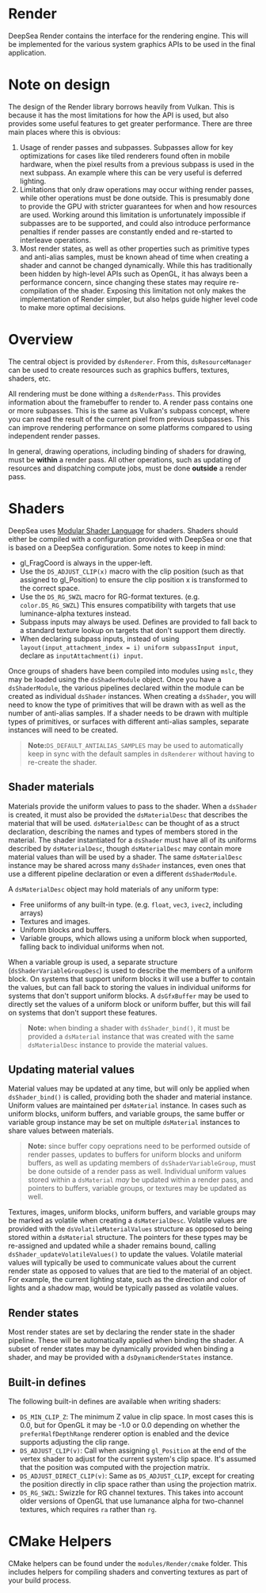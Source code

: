 # Render

DeepSea Render contains the interface for the rendering engine. This will be implemented for the various system graphics APIs to be used in the final application.

# Note on design

The design of the Render library borrows heavily from Vulkan. This is because it has the most limitations for how the API is used, but also provides some useful features to get greater performance. There are three main places where this is obvious:

1. Usage of render passes and subpasses. Subpasses allow for key optimizations for cases like tiled renderers found often in mobile hardware, when the pixel results from a previous subpass is used in the next subpass. An example where this can be very useful is deferred lighting.
2. Limitations that only draw operations may occur withing render passes, while other operations must be done outside. This is presumably done to provide the GPU with stricter guarantees for when and how resources are used. Working around this limitation is unfortunately impossible if subpasses are to be supported, and could also introduce performance penalties if render passes are constantly ended and re-started to interleave operations.
3. Most render states, as well as other properties such as primitive types and anti-alias samples, must be known ahead of time when creating a shader and cannot be changed dynamically. While this has traditionally been hidden by high-level APIs such as OpenGL, it has always been a performance concern, since changing these states may require re-compilation of the shader. Exposing this limitation not only makes the implementation of Render simpler, but also helps guide higher level code to make more optimal decisions.

# Overview

The central object is provided by `dsRenderer`. From this, `dsResourceManager` can be used to create resources such as graphics buffers, textures, shaders, etc.

All rendering must be done withing a `dsRenderPass`. This provides information about the framebuffer to render to. A render pass contains one or more subpasses. This is the same as Vulkan's subpass concept, where you can read the result of the current pixel from previous subpasses. This can improve rendering performance on some platforms compared to using independent render passes.

In general, drawing operations, including binding of shaders for drawing, must be **within** a render pass. All other operations, such as updating of resources and dispatching compute jobs, must be done **outside** a render pass.

# Shaders

DeepSea uses [Modular Shader Language](https://github.com/akb825/ModularShaderLanguage) for shaders. Shaders should either be compiled with a configuration provided with DeepSea or one that is based on a DeepSea configuration. Some notes to keep in mind:

* gl_FragCoord is always in the upper-left.
* Use the `DS_ADJUST_CLIP(x)` macro with the clip position (such as that assigned to gl_Position) to ensure the clip position x is transformed to the correct space.
* Use the `DS_RG_SWZL` macro for RG-format textures. (e.g. `color.DS_RG_SWZL`) This ensures compatibility with targets that use luminance-alpha textures instead.
* Subpass inputs may always be used. Defines are provided to fall back to a standard texture lookup on targets that don't support them directly.
* When declaring subpass inputs, instead of using `layout(input_attachment_index = i) uniform subpassInput input`, declare as `inputAttachment(i) input`.

Once groups of shaders have been compiled into modules using `mslc`, they may be loaded using the `dsShaderModule` object. Once you have a `dsShaderModule`, the various pipelines declared within the module can be created as individual `dsShader` instances. When creating a `dsShader`, you will need to know the type of primitives that will be drawn with as well as the number of anti-alias samples. If a shader needs to be drawn with multiple types of primitives, or surfaces with different anti-alias samples, separate instances will need to be created.

> **Note:**`DS_DEFAULT_ANTIALIAS_SAMPLES` may be used to automatically keep in sync with the default samples in `dsRenderer` without having to re-create the shader.

## Shader materials

Materials provide the uniform values to pass to the shader. When a `dsShader` is created, it must also be provided the `dsMaterialDesc` that describes the material that will be used. `dsMaterialDesc` can be thought of as a struct declaration, describing the names and types of members stored in the material. The shader instantiated for a `dsShader` must have all of its uniforms described by `dsMaterialDesc`, though `dsMaterialDesc` may contain more material values than will be used by a shader. The same `dsMaterialDesc` instance may be shared across many `dsShader` instances, even ones that use a different pipeline declaration or even a different `dsShaderModule`.

A `dsMaterialDesc` object may hold materials of any uniform type:

* Free uniiforms of any built-in type. (e.g. `float`, `vec3`, `ivec2`, including arrays)
* Textures and images.
* Uniform blocks and buffers.
* Variable groups, which allows using a uniform block when supported, falling back to individual uniforms when not.

When a variable group is used, a separate structure (`dsShaderVariableGroupDesc`) is used to describe the members of a uniform block. On systems that support uniform blocks it will use a buffer to contain the values, but can fall back to storing the values in individual uniforms for systems that don't support uniform blocks. A `dsGfxBuffer` may be used to directly set the values of a uniform block or uniform buffer, but this will fail on systems that don't support these features.

> **Note:** when binding a shader with `dsShader_bind()`, it must be provided a `dsMaterial` instance that was created with the same `dsMaterialDesc` instance to provide the material values.

## Updating material values

Material values may be updated at any time, but will only be applied when `dsShader_bind()` is called, providing both the shader and material instance. Uniform values are maintained per `dsMaterial` instance. In cases such as uniform blocks, uniform buffers, and variable groups, the same buffer or variable group instance may be set on multiple `dsMaterial` instances to share values between materials.

> **Note:** since buffer copy oeprations need to be performed outside of render passes, updates to buffers for uniform blocks and uniform buffers, as well as updating members of `dsShaderVariableGroup`, must be done outside of a render pass as well. Individual uniform values stored within a `dsMaterial` *may* be updated within a render pass, and pointers to buffers, variable groups, or textures may be updated as well.

Textures, images, uniform blocks, uniform buffers, and variable groups may be marked as volatile when creating a `dsMaterialDesc`. Volatile values are provided with the `dsVolatileMaterialValues` structure as opposed to being stored within a `dsMaterial` structure. The pointers for these types may be re-assigned and updated while a shader remains bound, calling `dsShader_updateVolatileValues()` to update the values. Volatile material values will typically be used to communicate values about the current render state as opposed to values that are tied to the material of an object. For example, the current lighting state, such as the direction and color of lights and a shadow map, would be typically passed as volatile values.

## Render states

Most render states are set by declaring the render state in the shader pipeline. These will be automatically applied when binding the shader. A subset of render states may be dynamically provided when binding a shader, and may be provided with a `dsDynamicRenderStates` instance.

## Built-in defines

The following built-in defines are available when writing shaders:

* `DS_MIN_CLIP_Z`: The minimum Z value in clip space. In most cases this is 0.0, but for OpenGL it may be -1.0 or 0.0 depending on whether the `preferHalfDepthRange` renderer option is enabled and the device supports adjusting the clip range.
* `DS_ADJUST_CLIP(v)`: Call when assigning `gl_Position` at the end of the vertex shader to adjust for the current system's clip space. It's assumed that the position was computed with the projection matrix.
* `DS_ADJUST_DIRECT_CLIP(v)`: Same as `DS_ADJUST_CLIP`, except for creating the position directly in clip space rather than using the projection matrix.
* `DS_RG_SWZL`: Swizzle for RG channel textures. This takes into account older versions of OpenGL that use lumanance alpha for two-channel textures, which requires `ra` rather than `rg`.

# CMake Helpers

CMake helpers can be found under the `modules/Render/cmake` folder. This includes helpers for compiling shaders and converting textures as part of your build process.
